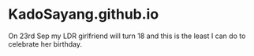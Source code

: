 # KadoSayang.github.io
On 23rd Sep my LDR girlfriend will turn 18 and this is the least I can do to celebrate her birthday.
